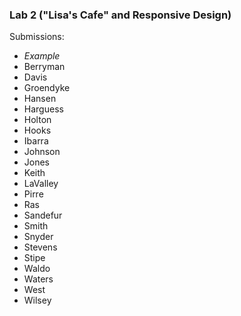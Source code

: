 ### Lab 2 ("Lisa's Cafe" and Responsive Design)

Submissions:

- _Example_
- Berryman
- Davis
- Groendyke
- Hansen
- Harguess
- Holton
- Hooks
- Ibarra
- Johnson
- Jones
- Keith
- LaValley
- Pirre
- Ras
- Sandefur
- Smith
- Snyder
- Stevens
- Stipe
- Waldo
- Waters
- West
- Wilsey
